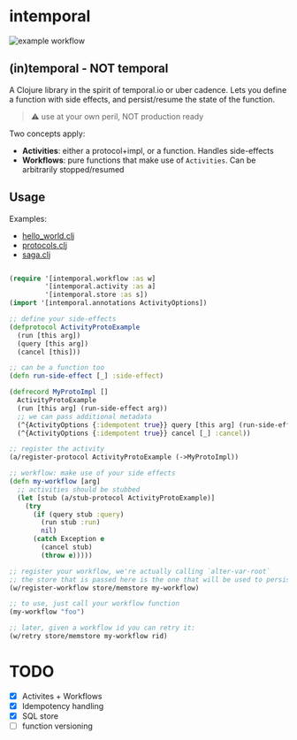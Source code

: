 # intemporal

![example workflow](https://github.com/mping/intemporal/actions/workflows/clojure.yml/badge.svg)

## (in)temporal - NOT temporal

A Clojure library in the spirit of temporal.io or uber cadence.
Lets you define a function with side effects, and persist/resume the state of the function.

> :warning: use at your own peril, NOT production ready


Two concepts apply:
- **Activities**: either a protocol+impl, or a function. Handles side-effects
- **Workflows**: pure functions that make use of `Activities`. Can be arbitrarily stopped/resumed 

## Usage

Examples:
- [hello_world.clj](./dev/intemporal/example/hello_world.clj)
- [protocols.clj](./dev/intemporal/example/protocol_activity.clj)
- [saga.clj](./dev/intemporal/example/saga.clj)

```clojure

(require '[intemporal.workflow :as w]
         '[intemporal.activity :as a]
         '[intemporal.store :as s])
(import '[intemporal.annotations ActivityOptions])

;; define your side-effects
(defprotocol ActivityProtoExample
  (run [this arg])
  (query [this arg])
  (cancel [this]))

;; can be a function too
(defn run-side-effect [_] :side-effect)

(defrecord MyProtoImpl []
  ActivityProtoExample
  (run [this arg] (run-side-effect arg))
  ;; we can pass additional metadata
  (^{ActivityOptions {:idempotent true}} query [this arg] (run-side-effect arg))
  (^{ActivityOptions {:idempotent true}} cancel [_] :cancel))

;; register the activity
(a/register-protocol ActivityProtoExample (->MyProtoImpl))

;; workflow: make use of your side effects
(defn my-workflow [arg]
  ;; activities should be stubbed
  (let [stub (a/stub-protocol ActivityProtoExample)]
    (try
      (if (query stub :query)
        (run stub :run)
        nil)
      (catch Exception e
        (cancel stub)
        (throw e)))))

;; register your workflow, we're actually calling `alter-var-root`
;; the store that is passed here is the one that will be used to persist/query
(w/register-workflow store/memstore my-workflow)

;; to use, just call your workflow function
(my-workflow "foo")

;; later, given a workflow id you can retry it:
(w/retry store/memstore my-workflow rid)
```

# TODO

- [X] Activites + Workflows
- [x] Idempotency handling
- [x] SQL store
- [ ] function versioning